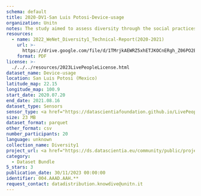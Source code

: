 ```yaml
---
schema: default
title: 2020-DV1-San Luis Potosi-Device-usage
organization: Unitn
notes: The study aimed to assess diversity through the social practices and daily behaviors of university students from eight different countries. The research was carried out in two phases. Initially, a large sample of students from Denmark, Italy, Mongolia, Paraguay, the United Kingdom, China, Mexico, and India, completed a survey on their social practices, as well as their socio-demographic, cultural, and psychological elements. In the second phase, a sub-sample of the respondents engaged in a four-week data collection by using an innovative smartphone application called iLog. This app collected data from thirty-four smartphone sensors around the clock, allowing for an in-depth investigation into the diversity and daily routines of university students across countries, both synchronically and diachronically.
resources:
  - name: 2022_WeNet_Diversity1_Technical-Report(2020-2021)
    url: >-
      https://drive.google.com/file/d/1TMrjkAEWRZ5xhETJKOCnERgh_Z06PO2E/view?usp=drive_link
    format: PDF
license: >-
  ./../../resources/2023LivePeopleLicense.html
dataset_name: Device-usage
location: San Luis Potosi (Mexico)
latitude_map: 22.15
longitude_map: 100.9
start_date: 2020.07.20
end_date: 2021.08.16
dataset_type: Sensors
sensor_type: <a href="https://datascientiafoundation.github.io/LivePeople/datasets/2020-DV1-San%20Luis%20Potos%C3%AD%20-Airplane%20Mode%20Event/">airplane mode</a>, <a href="https://datascientiafoundation.github.io/LivePeople/datasets/2020-DV1-San%20Luis%20Potos%C3%AD%20-Doze%20Event/">doze</a>, <a href="https://datascientiafoundation.github.io/LivePeople/datasets/2020-DV1-San%20Luis%20Potos%C3%AD%20-Ring%20Mode%20Event/">ring mode</a>, <a href="https://datascientiafoundation.github.io/LivePeople/datasets/2020-DV1-San%20Luis%20Potos%C3%AD%20-Screen%20Event/">screen</a>, <a href="https://datascientiafoundation.github.io/LivePeople/datasets/2020-DV1-San%20Luis%20Potos%C3%AD%20-Touch%20Event/">touch</a>, <a href="https://datascientiafoundation.github.io/LivePeople/datasets/2020-DV1-San%20Luis%20Potos%C3%AD%20-Batterycharge%20Event/">battery charge</a>, <a href="https://datascientiafoundation.github.io/LivePeople/datasets/2020-DV1-San%20Luis%20Potos%C3%AD%20-Battery%20Monitoring%20Log/">battery level</a>, <a href="https://datascientiafoundation.github.io/LivePeople/datasets/2020-DV1-San%20Luis%20Potos%C3%AD%20-User%20Presence%20Event/">user presence</a>
size: 23 MB
dataset_format: parquet
other_format: csv
number_participants: 20
language: unknown
collection_name: Diversity1
project_url: <a href="https://ds.datascientia.eu/community/public/projects/0dcf26af-cb8f-4f61-b0c5-802a1a1febbd">https://ds.datascientia.eu/community/public/projects/0dcf26af-cb8f-4f61-b0c5-802a1a1febbd</a>
category:
  - Dataset Bundle
5_stars: 3
publication_date: 30/11/2023 00:00:00
identifier: 004.AAAD.AAH.**
request_contact: datadistribution.knowdive@unitn.it
---
```

